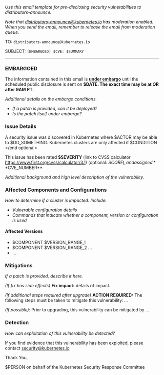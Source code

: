 _Use this email template for pre-disclosing security vulnerabilities to distributors-announce._

_Note that distributors-announce@kubernetes.io has moderation enabled. When you send the email, remember to release the email from moderation queue._

TO: `distributors-announce@kubernetes.io`

SUBJECT: `[EMBARGOED] $CVE: $SUMMARY`

---

### EMBARGOED

The information contained in this email is **[under embargo](https://github.com/kubernetes/security/blob/master/private-distributors-list.md#embargo-policy)** until the scheduled public disclosure is sent on **$DATE. The exact time may be at OR after 9AM PT**.

_Additional details on the embargo conditions._
- _If a patch is provided, can it be deployed?_
- _Is the patch itself under embargo?_

### Issue Details

A security issue was discovered in Kubernetes where $ACTOR may be able to $DO_SOMETHING. <optional> Kubernetes clusters are only affected if $CONDITION </end optional>

This issue has been rated **$SEVERITY** (link to CVSS calculator https://www.first.org/cvss/calculator/3.1) (optional: $SCORE), and assigned **$CVE_NUMBER**

_Additional background and high level description of the vulnerability._

### Affected Components and Configurations

_How to determine if a cluster is impacted. Include:_
- _Vulnerable configuration details_
- _Commands that indicate whether a component, version or configuration is used_

#### Affected Versions

- $COMPONENT $VERSION_RANGE_1
- $COMPONENT $VERSION_RANGE_2 ...
- ...

### Mitigations

_If a patch is provided, describe it here._

_(If fix has side effects)_ **Fix impact:** details of impact.

_(If additional steps required after upgrade)_
**ACTION REQUIRED:** The following steps must be taken to mitigate this
vulnerability: ...

_(If possible):_ Prior to upgrading, this vulnerability can be mitigated by ...

### Detection

_How can exploitation of this vulnerability be detected?_

If you find evidence that this vulnerability has been exploited, please contact security@kubernetes.io

Thank You,

$PERSON on behalf of the Kubernetes Security Response Committee
